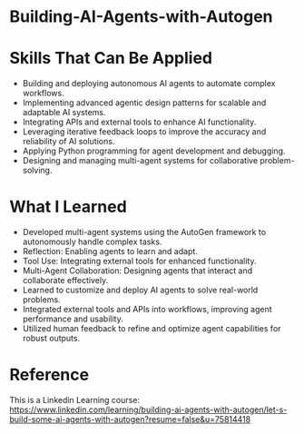 # Building-AI-Agents-with-Autogen

# Skills That Can Be Applied

- Building and deploying autonomous AI agents to automate complex workflows.
- Implementing advanced agentic design patterns for scalable and adaptable AI systems.
- Integrating APIs and external tools to enhance AI functionality.
- Leveraging iterative feedback loops to improve the accuracy and reliability of AI solutions.
- Applying Python programming for agent development and debugging.
- Designing and managing multi-agent systems for collaborative problem-solving.


# What I Learned

- Developed multi-agent systems using the AutoGen framework to autonomously handle complex tasks.
- Reflection: Enabling agents to learn and adapt.
- Tool Use: Integrating external tools for enhanced functionality.
- Multi-Agent Collaboration: Designing agents that interact and collaborate effectively.
- Learned to customize and deploy AI agents to solve real-world problems.
- Integrated external tools and APIs into workflows, improving agent performance and usability.
- Utilized human feedback to refine and optimize agent capabilities for robust outputs.



# Reference 

This is a Linkedin Learning course: https://www.linkedin.com/learning/building-ai-agents-with-autogen/let-s-build-some-ai-agents-with-autogen?resume=false&u=75814418
